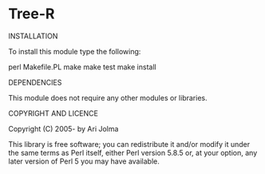 Tree-R
===================

INSTALLATION

To install this module type the following:

   perl Makefile.PL
   make
   make test
   make install

DEPENDENCIES

This module does not require any other modules or libraries.

COPYRIGHT AND LICENCE

Copyright (C) 2005- by Ari Jolma

This library is free software; you can redistribute it and/or modify
it under the same terms as Perl itself, either Perl version 5.8.5 or,
at your option, any later version of Perl 5 you may have available.
